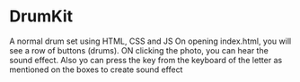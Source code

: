 # DrumKit
A normal drum set using HTML, CSS and JS
On opening index.html, you will see a row of buttons (drums). ON clicking the photo, you can hear the sound effect. 
Also yo can press the key from the keyboard of the letter as mentioned on the boxes to create sound effect
